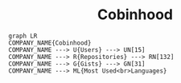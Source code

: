 <h1 align="center">Cobinhood</h1>

```mermaid
graph LR
COMPANY_NAME{Cobinhood}
COMPANY_NAME ---> U{Users} ---> UN[15]
COMPANY_NAME ---> R{Repositories} ---> RN[132]
COMPANY_NAME ---> G{Gists} ---> GN[31]
COMPANY_NAME ---> ML{Most Used<br>Languages}
```

